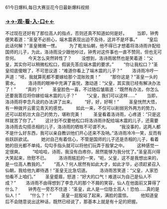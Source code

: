 61今日爆料,每日大赛豆花今日最新爆料视频


### <a href="https://7t9e.com">→→-观-看-入-口←←</a>


不过现在还好有了那位高人的指点，否则还真不知道如何是好。
　　当即，钟秀便笑着道：“圣皇不必担心，端木震表现出迫不及待，这并不是坏事。”
　　“皇后此话何解？”圣皇微微一愣。
　　为了乾龙仙朝，他不得已才想着将洛诗雨许配给国师的儿子，为此，洛诗雨没少跟他吵过，钟秀对这件事也一直不赞同，但也无可奈何。
　　今天怎么突然转性了？
　　没想到，洛诗雨居然也是笑着道：“父皇，其实你可以稍微松松口，假装先答应端木震的要求。”
　　“你让我松口？”圣皇彻底傻眼了，不可思议道：“难道你看上了端木震的儿子？”
　　洛诗雨冷哼一声道：“呸，我就算死都不要嫁给那个混账败类！”
　　“那你这是？”圣皇一头的雾水。
　　洛诗雨的眼神中充满了喜悦，激动道：“父皇，其实我已经有解决办法了！”
　　“真的？”
　　圣皇脸色一喜，不过随后皱眉道：“既然有办法，你怎么还要我答应将你嫁给端木震的儿子？”
　　“父皇，我们可以这样……”
　　当即，洛诗雨将李念凡说的办法讲了出来。
　　“好，好，好啊！”
　　圣皇恍然大悟，有一种拨开云雾见青天的感觉。
　　如此一来，不仅可以削弱另外两方的势力，还可以趁机壮大自己的势力，堪称完美！
　　圣皇看着洛诗雨，心疼道：“只是这样就苦了你了。”
　　这计划不仅要他松口将洛诗雨许配给端木震的儿子，还需要洛诗雨去勾搭丞相的儿子，洛诗雨的牺牲不可谓不大。
　　“我没事的，这两人都不是什么好东西，我可以亲自教训他们开心还来不及呐。”洛诗雨冷冷一笑，反而有些跃跃欲试。
　　她对自己有着信心，不管是国师的儿子还是丞相的儿子，看着她的目光都不单纯，勾勾手指头就可以将他们玩弄于股掌之中。
　　这种感觉一定很爽。
　　“哈哈哈，诗雨，我没有白疼你，居然能够为我分忧了。”圣皇高兴得大笑起来，欣慰不已。
　　洛诗雨尴尬的一笑，“呃，父皇，这不是我想出来的，是一位高人教我的。”
　　“高人？何人居然有如此大才，如此才华，必须赶紧召入仙朝，我给他九卿待遇！”圣皇无比急切道。
　　洛诗雨苦笑道：“父皇，人家恐怕看不上咱们。”
　　圣皇蹙眉，怒道：“好大的口气！难道以为自己是仙人不成？”
　　洛诗雨不由得想到了李念凡的那个不屑的笑容，仙人在他面前又算得了什么？
　　钟秀在一旁忍不住道：“圣皇，此人是一位隐士高人！恐怕……真的是仙人！”
　　“什么？！”
　　圣皇一屁股站了起来，满脸的震惊。
　　他知道皇后不会随意说出这种话，既然已经说了，那基本上就是有十足的把握。
